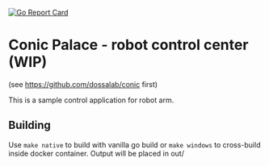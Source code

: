 [![Go Report Card](https://goreportcard.com/badge/github.com/dossalab/conic-palace)](https://goreportcard.com/report/github.com/dossalab/conic-palace)

# Conic Palace - robot control center (WIP)

(see https://github.com/dossalab/conic first)

This is a sample control application for robot arm.

## Building

Use `make native` to build with vanilla go build or `make windows` to cross-build inside docker container. Output will be placed in out/

